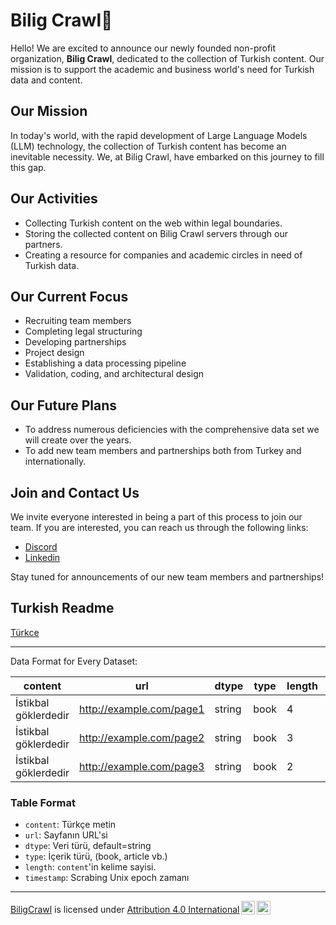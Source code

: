 # Bilig Crawl👋

Hello! We are excited to announce our newly founded non-profit organization, **Bilig Crawl**, dedicated to the collection of Turkish content. Our mission is to support the academic and business world's need for Turkish data and content.

## Our Mission

In today's world, with the rapid development of Large Language Models (LLM) technology, the collection of Turkish content has become an inevitable necessity. We, at Bilig Crawl, have embarked on this journey to fill this gap.

## Our Activities

- Collecting Turkish content on the web within legal boundaries.
- Storing the collected content on Bilig Crawl servers through our partners.
- Creating a resource for companies and academic circles in need of Turkish data.

## Our Current Focus

- Recruiting team members
- Completing legal structuring
- Developing partnerships
- Project design
- Establishing a data processing pipeline
- Validation, coding, and architectural design

## Our Future Plans

- To address numerous deficiencies with the comprehensive data set we will create over the years.
- To add new team members and partnerships both from Turkey and internationally.

## Join and Contact Us

We invite everyone interested in being a part of this process to join our team. If you are interested, you can reach us through the following links:

- [Discord](https://discord.gg/stMFSKa7)
- [Linkedin](https://www.linkedin.com/company/biligcrawl)

Stay tuned for announcements of our new team members and partnerships!

## Turkish Readme

[Türkce](profile/README_TR.md)

---

Data Format for Every Dataset:

| content                | url                      | dtype  | type | length | timestamp    |
|------------------------|--------------------------|--------|------|--------|--------------|
| İstikbal göklerdedir   | http://example.com/page1 | string | book | 4      | 1617187200   |
| İstikbal göklerdedir   | http://example.com/page2 | string | book | 3      | 1617187260   |
| İstikbal göklerdedir   | http://example.com/page3 | string | book | 2      | 1617187320   |

### Table Format

- `content`: Türkçe metin
- `url`: Sayfanın URL'si
- `dtype`: Veri türü, default=string
- `type`: İçerik türü, (book, article vb.)
- `length`: `content`'in kelime sayisi.
- `timestamp`: Scrabing Unix epoch zamanı

---

<p xmlns:cc="http://creativecommons.org/ns#" xmlns:dct="http://purl.org/dc/terms/"><a property="dct:title" rel="cc:attributionURL" href="https://github.com/biligcrawl">BiligCrawl</a> is licensed under <a href="http://creativecommons.org/licenses/by/4.0/?ref=chooser-v1" target="_blank" rel="license noopener noreferrer" style="display:inline-block;">Attribution 4.0 International<img style="height:22px!important;margin-left:3px;vertical-align:text-bottom;" src="https://mirrors.creativecommons.org/presskit/icons/cc.svg?ref=chooser-v1"><img style="height:22px!important;margin-left:3px;vertical-align:text-bottom;" src="https://mirrors.creativecommons.org/presskit/icons/by.svg?ref=chooser-v1"></a></p>